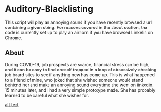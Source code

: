 # Auditory-Blacklisting
This script will play an annoying sound if you have recently browsed a url containing a given string. For reasons covered in the about section, the code is currently set up to play an airhorn if you have browsed LinkeIin on Chrome.

## About

During COVID-19, job prospects are scarce, financial stress can be high, and it can be easy to find oneself trapped in a loop of obsessively checking job board sites to see if anything new has come up. This is what happened to a friend of mine, who joked that she wished someone would stand behiond her and make an annoying sound everytime she went on linkedin. 15 minutes later, and I had a very simple prototype made. She has probably learned to be careful what she wishes for. 

[alt text](https://github.com/Fehiroh/Auditory-Blacklisting/blob/master/badsound.png "Bad Sound")
